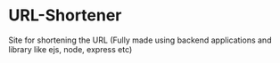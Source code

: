 # URL-Shortener
Site for shortening the URL (Fully made using backend applications and library like ejs, node, express etc)
